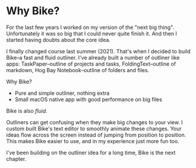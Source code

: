 # Why Bike?

For the last few years I worked on my version of the "next big thing". Unfortunately it was so big that I could never quite finish it. And then I started having doubts about the core idea.

I finally changed course last summer (2021). That's when I decided to build Bike–a fast and fluid outliner. I've already built a number of outliner like apps: TaskPaper–outline of projects and tasks, FoldingText–outline of markdown, Hog Bay Notebook–outline of folders and files.

Why Bike?

* Pure and simple outliner, nothing extra
* Small macOS native app with good performance on big files

Bike is also _fluid_.

Outliners can get confusing when they make big changes to your view. I custom built Bike's text editor to smoothly animate these changes. Your ideas flow across the screen instead of jumping from position to position. This makes Bike easier to use, and in my experience just more fun too.

I've been building on the outliner idea for a long time, Bike is the next chapter.
